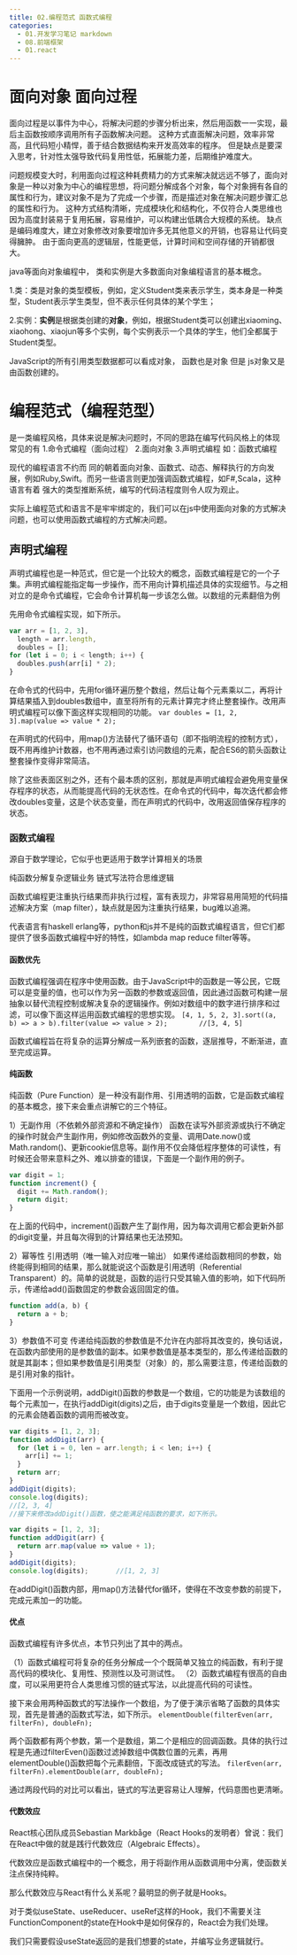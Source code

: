 ```yaml
---
title: 02.编程范式 函数式编程
categories:
  - 01.开发学习笔记 markdown
  - 08.前端框架
  - 01.react
---
```


# 面向对象 面向过程

面向过程是以事件为中心，将解决问题的步骤分析出来，然后用函数一一实现，最后主函数按顺序调用所有子函数解决问题。
这种方式直面解决问题，效率非常高，且代码短小精悍，善于结合数据结构来开发高效率的程序。
但是缺点是要深入思考，针对性太强导致代码复用性低，拓展能力差，后期维护难度大。

问题规模变大时，利用面向过程这种耗费精力的方式来解决就远远不够了，面向对象是一种以对象为中心的编程思想，将问题分解成各个对象，每个对象拥有各自的属性和行为，建议对象不是为了完成一个步骤，而是描述对象在解决问题步骤汇总的属性和行为。
这种方式结构清晰，完成模块化和结构化，不仅符合人类思维也因为高度封装易于复用拓展，容易维护，可以构建出低耦合大规模的系统。
缺点是编码难度大，建立对象修改对象要增加许多无其他意义的开销，也容易让代码变得臃肿。
由于面向更高的逻辑层，性能更低，计算时间和空间存储的开销都很大。


java等面向对象编程中，
类和实例是大多数面向对象编程语言的基本概念。

1.类：类是对象的类型模板，例如，定义Student类来表示学生，类本身是一种类型，Student表示学生类型，但不表示任何具体的某个学生；

2.实例：**实例**是根据类创建的**对象**，例如，根据Student类可以创建出xiaoming、xiaohong、xiaojun等多个实例，每个实例表示一个具体的学生，他们全都属于Student类型。


JavaScript的所有引用类型数据都可以看成对象， 函数也是对象 但是 js对象又是由函数创建的。

# 编程范式（编程范型）
是一类编程风格，具体来说是解决问题时，不同的思路在编写代码风格上的体现
常见的有
1.命令式编程（面向过程）
2.面向对象
3.声明式编程 如：函数式编程

现代的编程语言不约而 同的朝着面向对象、函数式、动态、解释执行的方向发展，例如Ruby,Swift。而另一些语言则更加强调函数式编程，如F#,Scala，这种语言有着 强大的类型推断系统，编写的代码洁程度则令人叹为观止。

实际上编程范式和语言不是牢牢绑定的，我们可以在js中使用面向对象的方式解决问题，也可以使用函数式编程的方式解决问题。

## 声明式编程
声明式编程也是一种范式，但它是一个比较大的概念，函数式编程是它的一个子集。声明式编程能指定每一步操作，而不用向计算机描述具体的实现细节。与之相对立的是命令式编程，它会命令计算机每一步该怎么做。以数组的元素翻倍为例

先用命令式编程实现，如下所示。
``` JavaScript
var arr = [1, 2, 3],
  length = arr.length,
  doubles = [];
for (let i = 0; i < length; i++) {
  doubles.push(arr[i] * 2);
}
```

在命令式的代码中，先用for循环遍历整个数组，然后让每个元素乘以二，再将计算结果插入到doubles数组中，直至将所有的元素计算完才终止整套操作。改用声明式编程可以像下面这样实现相同的功能。
`var doubles = [1, 2, 3].map(value => value * 2);`

在声明式的代码中，用map()方法替代了循环语句（即不指明流程的控制方式），既不用再维护计数器，也不用再通过索引访问数组的元素，配合ES6的箭头函数让整套操作变得非常简洁。

除了这些表面区别之外，还有个最本质的区别，那就是声明式编程会避免用变量保存程序的状态，从而能提高代码的无状态性。在命令式的代码中，每次迭代都会修改doubles变量，这是个状态变量，而在声明式的代码中，改用返回值保存程序的状态。

### 函数式编程

源自于数学理论，它似乎也更适用于数学计算相关的场景

纯函数分解复杂逻辑业务
链式写法符合思维逻辑

函数式编程更注重执行结果而非执行过程，富有表现力，非常容易用简短的代码描述解决方案（map filter），缺点就是因为注重执行结果，bug难以追溯。

代表语言有haskell erlang等，python和js并不是纯的函数式编程语言，但它们都提供了很多函数式编程中好的特性，如lambda map reduce filter等等。

#### 函数优先
函数式编程强调在程序中使用函数。由于JavaScript中的函数是一等公民，它既可以是变量的值，也可以作为另一函数的参数或返回值，因此通过函数可构建一层抽象以替代流程控制或解决复杂的逻辑操作。例如对数组中的数字进行排序和过滤，可以像下面这样运用函数式编程的思想实现。
`[4, 1, 5, 2, 3].sort((a, b) => a > b).filter(value => value > 2);        //[3, 4, 5]`

函数式编程旨在将复杂的运算分解成一系列嵌套的函数，逐层推导，不断渐进，直至完成运算。

#### 纯函数
纯函数（Pure Function）是一种没有副作用、引用透明的函数，它是函数式编程的基本概念，接下来会重点讲解它的三个特征。

1）无副作用（不依赖外部资源和不确定操作）
函数在读写外部资源或执行不确定的操作时就会产生副作用，例如修改函数外的变量、调用Date.now()或Math.random()、更新cookie信息等。副作用不仅会降低程序整体的可读性，有时候还会带来意料之外、难以排查的错误，下面是一个副作用的例子。
``` JavaScript
var digit = 1;
function increment() {
  digit += Math.random();
  return digit;
}
```

在上面的代码中，increment()函数产生了副作用，因为每次调用它都会更新外部的digit变量，并且每次得到的计算结果也无法预知。

2）幂等性 引用透明（唯一输入对应唯一输出）
如果传递给函数相同的参数，始终能得到相同的结果，那么就能说这个函数是引用透明（Referential Transparent）的。简单的说就是，函数的运行只受其输入值的影响，如下代码所示，传递给add()函数固定的参数会返回固定的值。
``` JavaScript
function add(a, b) {
  return a + b;
}
```

3）参数值不可变
传递给纯函数的参数值是不允许在内部将其改变的，换句话说，在函数内部使用的是参数值的副本。如果参数值是基本类型的，那么传递给函数的就是其副本；但如果参数值是引用类型（对象）的，那么需要注意，传递给函数的是引用对象的指针。

下面用一个示例说明，addDigit()函数的参数是一个数组，它的功能是为该数组的每个元素加一，在执行addDigit(digits)之后，由于digits变量是一个数组，因此它的元素会随着函数的调用而被改变。
``` JavaScript
var digits = [1, 2, 3];
function addDigit(arr) {
  for (let i = 0, len = arr.length; i < len; i++) {
    arr[i] += 1;
  }
  return arr;
}
addDigit(digits);
console.log(digits);       
//[2, 3, 4]
//接下来修改addDigit()函数，使之能满足纯函数的要求，如下所示。

var digits = [1, 2, 3];
function addDigit(arr) {
  return arr.map(value => value + 1);
}
addDigit(digits);
console.log(digits);       //[1, 2, 3]
```

在addDigit()函数内部，用map()方法替代for循环，使得在不改变参数的前提下，完成元素加一的功能。

#### 优点
函数式编程有许多优点，本节只列出了其中的两点。

（1）函数式编程可将复杂的任务分解成一个个既简单又独立的纯函数，有利于提高代码的模块化、复用性、预测性以及可测试性。
（2）函数式编程有很高的自由度，可以采用更符合人类思维习惯的链式写法，以此提高代码的可读性。

接下来会用两种函数式的写法操作一个数组，为了便于演示省略了函数的具体实现，首先是普通的函数式写法，如下所示。
`elementDouble(filterEven(arr, filterFn), doubleFn);`

两个函数都有两个参数，第一个是数组，第二个是相应的回调函数。具体的执行过程是先通过filterEven()函数过滤掉数组中偶数位置的元素，再用elementDouble()函数把每个元素翻倍，下面改成链式的写法。
`filerEven(arr, filterFn).elementDouble(arr, doubleFn);`

通过两段代码的对比可以看出，链式的写法更容易让人理解，代码意图也更清晰。

#### 代数效应
React核心团队成员Sebastian Markbåge（React Hooks的发明者）曾说：我们在React中做的就是践行代数效应（Algebraic Effects）。

代数效应是函数式编程中的一个概念，用于将副作用从函数调用中分离，使函数关注点保持纯粹。

那么代数效应与React有什么关系呢？最明显的例子就是Hooks。

对于类似useState、useReducer、useRef这样的Hook，我们不需要关注FunctionComponent的state在Hook中是如何保存的，React会为我们处理。

我们只需要假设useState返回的是我们想要的state，并编写业务逻辑就行。